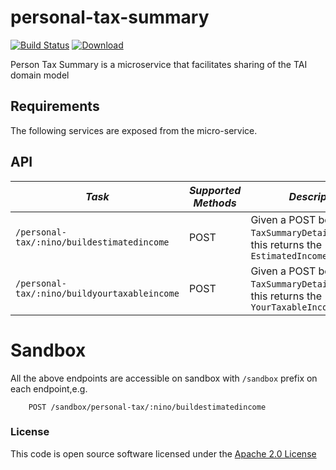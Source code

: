 # personal-tax-summary

[![Build Status](https://travis-ci.org/hmrc/personal-tax-summary.svg)](https://travis-ci.org/hmrc/personal-tax-summary) [ ![Download](https://api.bintray.com/packages/hmrc/releases/personal-tax-summary/images/download.svg) ](https://bintray.com/hmrc/releases/personal-tax-summary/_latestVersion)

Person Tax Summary is a microservice that facilitates sharing of the TAI domain model

Requirements
------------

The following services are exposed from the micro-service.

API
---

| *Task* | *Supported Methods* | *Description* |
|--------|----|----|
| ```/personal-tax/:nino/buildestimatedincome  ``` | POST | Given a POST body of ```TaxSummaryDetails``` [More...](docs/tax-summary-details-example.md)  this returns the ```EstimatedIncomeViewModel``` |
| ```/personal-tax/:nino/buildyourtaxableincome``` | POST | Given a POST body of ```TaxSummaryDetails``` [More...](docs/tax-summary-details-example.md)  this returns the ```YourTaxableIncomeViewModel```|

# Sandbox
All the above endpoints are accessible on sandbox with `/sandbox` prefix on each endpoint,e.g.
```
    POST /sandbox/personal-tax/:nino/buildestimatedincome    
```

### License

This code is open source software licensed under the [Apache 2.0 License]("http://www.apache.org/licenses/LICENSE-2.0.html")
